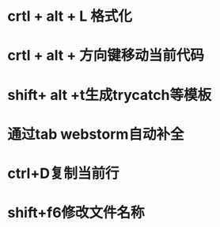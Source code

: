 # crtl + alt + L 格式化
# crtl + alt + 方向键移动当前代码
# shift+ alt +t生成trycatch等模板
# 通过tab webstorm自动补全
# ctrl+D复制当前行
# shift+f6修改文件名称